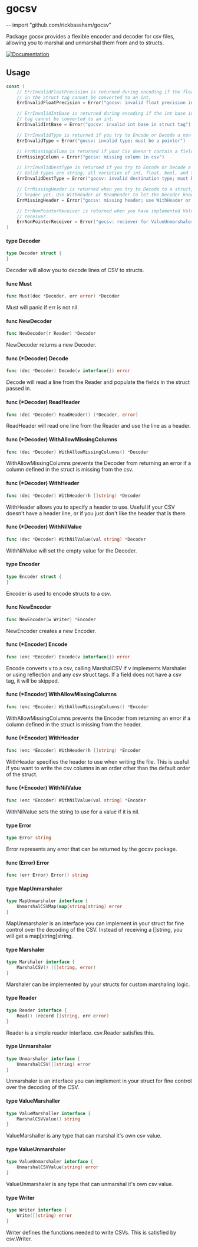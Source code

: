 # gocsv
--
    import "github.com/rickbassham/gocsv"

Package gocsv provides a flexible encoder and decoder for csv files, allowing
you to marshal and unmarshal them from and to structs.

[![Documentation](https://godoc.org/github.com/rickbassham/gocsv?status.svg)](http://godoc.org/github.com/rickbassham/gocsv)

## Usage

```go
const (
	// ErrInvalidFloatPrecision is returned during encoding if the float precision
	// in the struct tag cannot be converted to an int.
	ErrInvalidFloatPrecision = Error("gocsv: invalid float precision in struct tag")

	// ErrInvalidIntBase is returned during encoding if the int base in the struct
	// tag cannot be converted to an int.
	ErrInvalidIntBase = Error("gocsv: invalid int base in struct tag")

	// ErrInvalidType is returned if you try to Encode or Decode a non-pointer value.
	ErrInvalidType = Error("gocsv: invalid type; must be a pointer")

	// ErrMissingColumn is returned if your CSV doesn't contain a field specified in the struct.
	ErrMissingColumn = Error("gocsv: missing column in csv")

	// ErrInvalidDestType is returned if you try to Encode or Decode a column that is not a simple type.
	// Valid types are string, all varieties of int, float, bool, and time.Time
	ErrInvalidDestType = Error("gocsv: invalid destination type; must be a simple type or time.Time")

	// ErrMissingHeader is returned when you try to Decode to a struct, but the Decoder doesn't have a valid
	// header yet. Use WithHeader or ReadHeader to let the Decoder know what the file looks like.
	ErrMissingHeader = Error("gocsv: missing header; use WithHeader or ReadHeader functions first")

	// ErrNonPointerReceiver is returned when you have implemented ValueUnmarshaler with a non-pointer
	// receiver.
	ErrNonPointerReceiver = Error("gocsv: reciever for ValueUnmarshaler must be a pointer")
)
```

#### type Decoder

```go
type Decoder struct {
}
```

Decoder will allow you to decode lines of CSV to structs.

#### func  Must

```go
func Must(dec *Decoder, err error) *Decoder
```
Must will panic if err is not nil.

#### func  NewDecoder

```go
func NewDecoder(r Reader) *Decoder
```
NewDecoder returns a new Decoder.

#### func (*Decoder) Decode

```go
func (dec *Decoder) Decode(v interface{}) error
```
Decode will read a line from the Reader and populate the fields in the struct
passed in.

#### func (*Decoder) ReadHeader

```go
func (dec *Decoder) ReadHeader() (*Decoder, error)
```
ReadHeader will read one line from the Reader and use the line as a header.

#### func (*Decoder) WithAllowMissingColumns

```go
func (dec *Decoder) WithAllowMissingColumns() *Decoder
```
WithAllowMissingColumns prevents the Decoder from returning an error if a column
defined in the struct is missing from the csv.

#### func (*Decoder) WithHeader

```go
func (dec *Decoder) WithHeader(h []string) *Decoder
```
WithHeader allows you to specify a header to use. Useful if your CSV doesn't
have a header line, or if you just don't like the header that is there.

#### func (*Decoder) WithNilValue

```go
func (dec *Decoder) WithNilValue(val string) *Decoder
```
WithNilValue will set the empty value for the Decoder.

#### type Encoder

```go
type Encoder struct {
}
```

Encoder is used to encode structs to a csv.

#### func  NewEncoder

```go
func NewEncoder(w Writer) *Encoder
```
NewEncoder creates a new Encoder.

#### func (*Encoder) Encode

```go
func (enc *Encoder) Encode(v interface{}) error
```
Encode converts v to a csv, calling MarshalCSV if v implements Marshaler or
using reflection and any csv struct tags. If a field does not have a csv tag, it
will be skipped.

#### func (*Encoder) WithAllowMissingColumns

```go
func (enc *Encoder) WithAllowMissingColumns() *Encoder
```
WithAllowMissingColumns prevents the Encoder from returning an error if a column
defined in the struct is missing from the header.

#### func (*Encoder) WithHeader

```go
func (enc *Encoder) WithHeader(h []string) *Encoder
```
WithHeader specifies the header to use when writing the file. This is useful if
you want to write the csv columns in an order other than the default order of
the struct.

#### func (*Encoder) WithNilValue

```go
func (enc *Encoder) WithNilValue(val string) *Encoder
```
WithNilValue sets the string to use for a value if it is nil.

#### type Error

```go
type Error string
```

Error represents any error that can be returned by the gocsv package.

#### func (Error) Error

```go
func (err Error) Error() string
```

#### type MapUnmarshaler

```go
type MapUnmarshaler interface {
	UnmarshalCSVMap(map[string]string) error
}
```

MapUnmarshaler is an interface you can implement in your struct for fine control
over the decoding of the CSV. Instead of receiving a []string, you will get a
map[string]string.

#### type Marshaler

```go
type Marshaler interface {
	MarshalCSV() ([]string, error)
}
```

Marshaler can be implemented by your structs for custom marshaling logic.

#### type Reader

```go
type Reader interface {
	Read() (record []string, err error)
}
```

Reader is a simple reader interface. csv.Reader satisfies this.

#### type Unmarshaler

```go
type Unmarshaler interface {
	UnmarshalCSV([]string) error
}
```

Unmarshaler is an interface you can implement in your struct for fine control
over the decoding of the CSV.

#### type ValueMarshaller

```go
type ValueMarshaller interface {
	MarshalCSVValue() string
}
```

ValueMarshaller is any type that can marshal it's own csv value.

#### type ValueUnmarshaler

```go
type ValueUnmarshaler interface {
	UnmarshalCSVValue(string) error
}
```

ValueUnmarshaler is any type that can unmarshal it's own csv value.

#### type Writer

```go
type Writer interface {
	Write([]string) error
}
```

Writer defines the functions needed to write CSVs. This is satisfied by
csv.Writer.
